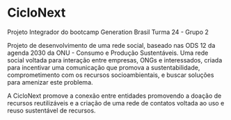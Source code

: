 # CicloNext
Projeto Integrador do bootcamp Generation Brasil
Turma 24 - Grupo 2

Projeto de desenvolvimento de uma rede social, baseado nas ODS 12 da agenda 2030 da ONU - Consumo e Produção Sustentáveis.
Uma rede social voltada para interação entre empresas, ONGs e interessados, criada para incentivar uma comunicação que promova a sustentabilidade, comprometimento com os recursos socioambientais, e buscar soluções para amenizar este problema. 

A CicloNext promove a conexão entre entidades promovendo a doação de recursos reutilizáveis e a criação de uma rede de contatos voltada ao uso e reuso sustentável de recursos.
